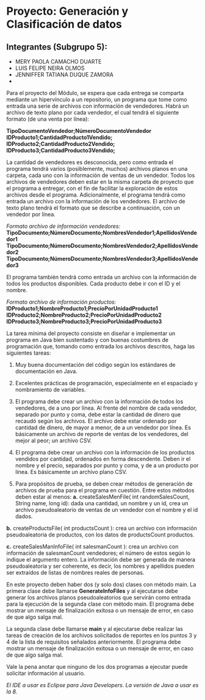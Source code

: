 
# Proyecto: Generación y Clasificación de datos

## Integrantes (Subgrupo 5):
- MERY PAOLA CAMACHO DUARTE
- LUIS FELIPE NEIRA OLMOS
- JENNIFFER TATIANA DUQUE ZAMORA
- 

Para el proyecto del Módulo, se espera que cada entrega se comparta mediante un hipervínculo a un repositorio, un programa que tome como entrada una serie de archivos 
con información de vendedores. Habrá un archivo de texto plano por cada vendedor, el cual tendrá el siguiente formato (de una venta por línea):

 __TipoDocumentoVendedor;NúmeroDocumentoVendedor__
 __IDProducto1;CantidadProducto1Vendido;__
 __IDProducto2;CantidadProducto2Vendido;__
 __IDProducto3;CantidadProducto3Vendido;__

La cantidad de vendedores es desconocida, pero como entrada el programa tendrá varios (posiblemente, muchos) archivos planos en una carpeta, cada uno con la información de ventas de un vendedor. Todos los archivos de vendedores deben estar en la misma carpeta de 
proyecto que el programa a entregar, con el fin de facilitar la exploración de estos archivos desde el programa.
Adicionalmente, el programa tendrá como entrada un archivo con la información de los vendedores. El archivo de texto plano tendrá el formato que se describe a continuación, con 
un vendedor por línea.

_Formato archivo de información vendedores:_
 __TipoDocumento;NúmeroDocumento;NombresVendedor1;ApellidosVendedor1__
 __TipoDocumento;NúmeroDocumento;NombresVendedor2;ApellidosVendedor2__
 __TipoDocumento;NúmeroDocumento;NombresVendedor3;ApellidosVendedor3__

El programa también tendrá como entrada un archivo con la información de todos los productos disponibles. Cada producto debe ir con el ID y el nombre.

_Formato archivo de información productos:_
__IDProducto1;NombreProducto1;PrecioPorUnidadProducto1__
__IDProducto2;NombreProducto2;PrecioPorUnidadProducto2__
__IDProducto3;NombreProducto3;PrecioPorUnidadProducto3__

La tarea mínima del proyecto consiste en diseñar e implementar un programa en Java bien sustentado y con buenas costumbres de programación que, tomando como entrada los archivos descritos, haga las siguientes tareas:

 1. Muy buena documentación del código según los estándares de documentación en Java.

 2. Excelentes prácticas de programación, especialmente en el espaciado y nombramiento de variables.

 3. El programa debe crear un archivo con la información de todos los vendedores, de a uno por línea. Al frente del nombre de cada vendedor, separado por punto y coma, debe estar la cantidad de dinero que recaudó según los archivos. El archivo debe estar ordenado por cantidad de dinero, de mayor a menor, de a un vendedor por línea. Es básicamente un archivo de reporte de ventas de los vendedores, del mejor al peor; un archivo CSV.

 4. El programa debe crear un archivo con la información de los productos vendidos por cantidad, ordenados en forma descendente. Deben ir el nombre y el precio, separados por punto y coma, y de a un producto por línea. Es básicamente un archivo plano CSV.

 5. Para propósitos de prueba, se deben crear métodos de generación de archivos de prueba para el programa en cuestión. Entre estos métodos deben estar al menos:
__a.__ createSalesMenFile( int randomSalesCount, String name, long id): dada una cantidad, un nombre y un id, crea un archivo pseudoaleatorio de ventas de un vendedor con el nombre y el id dados.
 
__b.__ createProductsFile( int productsCount ): crea un archivo con información pseudoaleatoria de productos, con los datos de productsCount productos.

__c.__ createSalesManInfoFile( int salesmanCount ): crea un archivo con información de 
salesmanCount vendedores; el número de estos según lo indique el argumento entero. La información debe ser generada de manera pseudoaleatoria y ser coherente, es decir, los nombres y apellidos pueden ser extraídos de listas de nombres reales de personas.



En este proyecto deben haber dos (y solo dos) clases con método main. 
La primera clase debe llamarse __GenerateInfoFiles__ y al ejecutarse debe generar los archivos planos pseudoaleatorios que servirán como entrada para la ejecución de la segunda clase con método main. El programa debe mostrar un mensaje de finalización exitosa o un mensaje de error, en caso de que algo salga mal.

La segunda clase debe llamarse __main__ y al ejecutarse debe realizar las tareas de creación de los archivos solicitados de reportes en los puntos 3 y 4 de la lista de requisitos señalados anteriormente. El programa debe mostrar un mensaje de finalización exitosa o un mensaje de 
error, en caso de que algo salga mal.

Vale la pena anotar que ninguno de los dos programas a ejecutar puede solicitar información al 
usuario. 

_El IDE a usar es Eclipse para Java Developers. La versión de Java a usar es la 8._

